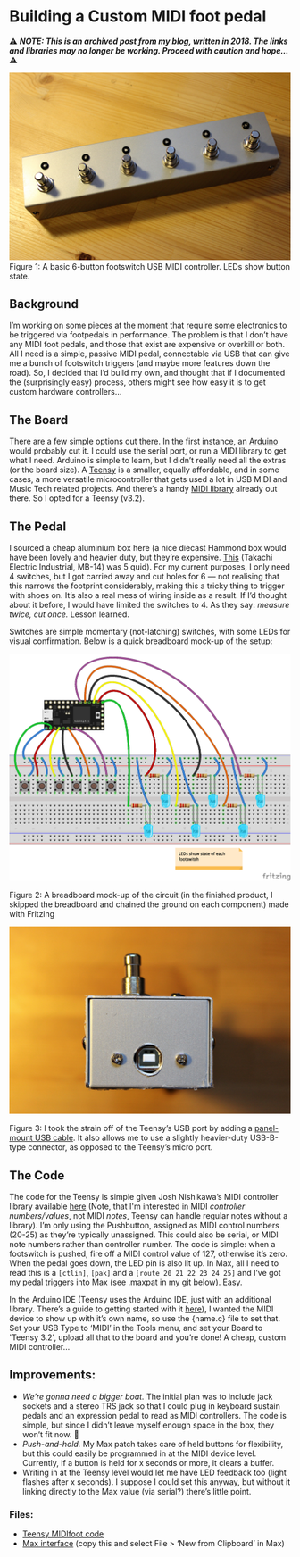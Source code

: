 # Building a Custom MIDI foot pedal
⚠️ ***NOTE: This is an archived post from my blog, written in 2018. The links and libraries may no longer be working. Proceed with caution and hope...*** ⚠️

<img src="https://github.com/thrly/midi-foot/blob/master/images/midi-6-switch-led.JPG" alt="A basic 6-button footswitch USB MIDI controller. LEDs show button state." width="600">
Figure 1: A basic 6-button footswitch USB MIDI controller. LEDs show button state.

## Background
I’m working on some pieces at the moment that require some electronics to be triggered via footpedals in performance. The problem is that I don’t have any MIDI foot pedals, and those that exist are expensive or overkill or both. All I need is a simple, passive MIDI pedal, connectable via USB that can give me a bunch of footswitch triggers (and maybe more features down the road). So, I decided that I’d build my own, and thought that if I documented the (surprisingly easy) process, others might see how easy it is to get custom hardware controllers…  

## The Board
There are a few simple options out there. In the first instance, an [Arduino](https://www.arduino.cc/) would probably cut it. I could use the serial port, or run a MIDI library to get what I need. Arduino is simple to learn, but I didn’t really need all the extras (or the board size). A [Teensy](https://www.pjrc.com/store/teensy32.html) is a smaller, equally affordable, and in some cases, a more versatile microcontroller that gets used a lot in USB MIDI and Music Tech related projects. And there’s a handy [MIDI library](https://github.com/joshnishikawa/MIDIcontroller) already out there. So I opted for a Teensy (v3.2).  

## The Pedal
I sourced a cheap aluminium box here (a nice diecast Hammond box would have been lovely and heavier duty, but they’re expensive. [This](https://uk.rs-online.com/web/p/general-purpose-enclosures/4019698/) (Takachi Electric Industrial, MB-14) was 5 quid). For my current purposes, I only need 4 switches, but I got carried away and cut holes for 6 — not realising that this narrows the footprint considerably, making this a tricky thing to trigger with shoes on. It’s also a real mess of wiring inside as a result. If I’d thought about it before, I would have limited the switches to 4. As they say: _measure twice, cut once._ Lesson learned.  
  
Switches are simple momentary (not-latching) switches, with some LEDs for visual confirmation. Below is a quick breadboard mock-up of the setup:  

<img src="https://github.com/thrly/midi-foot/blob/master/images/midifoot-circuit%20.png" alt="A breadboard mock-up of the circuit" width="600">

Figure 2: A breadboard mock-up of the circuit (in the finished product, I skipped the breadboard and chained the ground on each component) made with Fritzing


<img src="https://github.com/thrly/midi-foot/blob/master/images/midi-side-panel.JPG" alt="Panel-mounted USB port." width="600">

Figure 3: I took the strain off of the Teensy’s USB port by adding a [panel-mount USB cable](https://www.adafruit.com/product/937). It also allows me to use a slightly heavier-duty USB-B-type connector, as opposed to the Teensy’s micro port.

## The Code
The code for the Teensy is simple given Josh Nishikawa’s MIDI controller library available [here](https://github.com/joshnishikawa/MIDIcontroller) (Note, that I'm interested in MIDI _controller numbers/values_, not MIDI _notes_, Teensy can handle regular notes without a library). I’m only using the Pushbutton, assigned as MIDI control numbers (20-25) as they’re typically unassigned. This could also be serial, or MIDI note numbers rather than controller number. The code is simple: when a footswitch is pushed, fire off a MIDI control value of 127, otherwise it’s zero. When the pedal goes down, the LED pin is also lit up. In Max, all I need to read this is a `[ctlin]`, `[pak]` and a `[route 20 21 22 23 24 25]` and I’ve got my pedal triggers into Max (see .maxpat in my git below). Easy.  
  
In the Arduino IDE (Teensy uses the Arduino IDE, just with an additional library. There’s a guide to getting started with it [here](https://www.pjrc.com/teensy/first_use.html)), I wanted the MIDI device to show up with it’s own name, so use the {name.c} file to set that. Set your USB Type to ‘MIDI’ in the Tools menu, and set your Board to 'Teensy 3.2', upload all that to the board and you’re done! A cheap, custom MIDI controller...

## Improvements:
-  _We’re gonna need a bigger boat._ The initial plan was to include jack sockets and a stereo TRS jack so that I could plug in keyboard sustain pedals and an expression pedal to read as MIDI controllers. The code is simple, but since I didn’t leave myself enough space in the box, they won’t fit now. 🤦
- _Push-and-hold._ My Max patch takes care of held buttons for flexibility, but this could easily be programmed in at the MIDI device level. Currently, if a button is held for x seconds or more, it clears a buffer.
- Writing in at the Teensy level would let me have LED feedback too (light flashes after x seconds). I suppose I could set this anyway, but without it linking directly to the Max value (via serial?) there’s little point.

### Files:
*   [Teensy MIDIfoot code](https://github.com/thrly/midi-foot/tree/master/MIDIfoot)
*   [Max interface](https://raw.githubusercontent.com/thrly/midi-foot/master/MIDIfoot%20Max%20Interface.maxpat) (copy this and select File > ‘New from Clipboard’ in Max)
